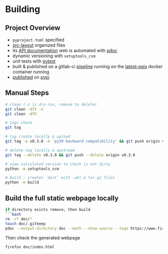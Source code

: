 # Building
## Project Overview
- `pyproject.toml` specified
- [src-layout](https://setuptools.pypa.io/en/latest/userguide/package_discovery.html#src-layout) organized files
- its [API documentation](https://fire2a.github.io/fire2a-lib/) web is automated with [pdoc](https://pdoc.dev)
- dynamic versioning with `setuptools_csm`
- unit tests with [pytest](https://pytest.org)
- built & published on a gitlab-ci [pipeline](https://github.com/fire2a/fire2a-lib/actions/workflows/publish-pypi.yml) running on the [latest-qgis](https://registry.hub.docker.com/r/qgis/qgis) docker container running
- [published](https://pypi.org/project/fire2a-lib/) on [pypi](https://pypi.org)
  
## Manual Steps
```bash
# clean (-n is dry-run, remove to delete)
git clean -dfX -n
git clean -dfX

# tags check
git tag

# tag create locally & upload
git tag -a v0.3.8 -m 'py39 backward compatibility' && git push origin v0.3.8

# delete tag locally & upstream
git tag --delete v0.3.8 && git push --delete origin v0.3.8

# view calculated version to check is not dirty
python -m setuptools_scm

# build : creates `dist` with .whl & tar.gz files
python -m build
```

## Build the full static webpage locally
```bash
if directory exists remove, then build
```bash
rm -rf doc/*
touch doc/.gitkeep
pdoc --output-directory doc --math --show-source --logo https://www.fire2a.com/static/img/logo_1_.png --favicon https://www.fire2a.com/static/img/logo_1_.png fire2a
```
Then check the generated webpage
```bash
firefox doc/index.html
```
